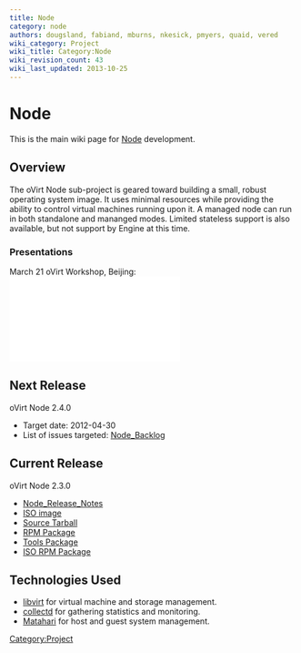 ```yaml
---
title: Node
category: node
authors: dougsland, fabiand, mburns, nkesick, pmyers, quaid, vered
wiki_category: Project
wiki_title: Category:Node
wiki_revision_count: 43
wiki_last_updated: 2013-10-25
---
```


# Node

This is the main wiki page for [Node](Node) development.

## Overview

The oVirt Node sub-project is geared toward building a small, robust operating system image. It uses minimal resources while providing the ability to control virtual machines running upon it. A managed node can run in both standalone and mananged modes. Limited stateless support is also available, but not support by Engine at this time.

### Presentations

March 21 oVirt Workshop, Beijing: ![](ovirt-node.pdf "fig:ovirt-node.pdf")

## Next Release

oVirt Node 2.4.0

*   Target date: 2012-04-30
*   List of issues targeted: [Node_Backlog](Node_Backlog)

## Current Release

oVirt Node 2.3.0

*   [Node_Release_Notes](Node_Release_Notes)
*   [ISO image](http://ovirt.org/releases/stable/binary/ovirt-node-iso-2.3.0-1.0.fc16.iso)
*   [Source Tarball](http://ovirt.org/releases/stable/src/ovirt-node-2.3.0.tar.gz)
*   [RPM Package](http://ovirt.org/releases/stable/fedora/16/ovirt-node-2.3.0-1.fc16.noarch.rpm)
*   [Tools Package](http://ovirt.org/releases/stable/fedora/16/ovirt-node-tools-2.3.0-1.fc16.noarch.rpm)
*   [ISO RPM Package](http://ovirt.org/releases/stable/fedora/16/ovirt-node-iso-2.3.0-1.0.fc16.noarch.rpm)

## Technologies Used

*   [libvirt](http://libvirt.org/) for virtual machine and storage management.
*   [collectd](http://collectd.org/) for gathering statistics and monitoring.
*   [Matahari](http://matahari.fedorahosted.org) for host and guest system management.

<Category:Project>
